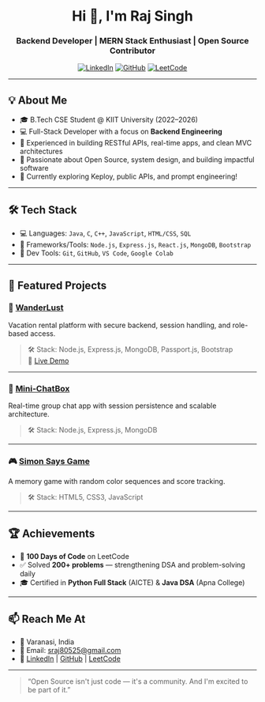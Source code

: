 <h1 align="center">Hi 👋, I'm Raj Singh</h1>
<h3 align="center">Backend Developer | MERN Stack Enthusiast | Open Source Contributor</h3>

<p align="center">
  <a href="https://www.linkedin.com/in/raj52"><img alt="LinkedIn" src="https://img.shields.io/badge/LinkedIn-blue?logo=linkedin&style=for-the-badge"></a>
  <a href="https://github.com/sraj5252"><img alt="GitHub" src="https://img.shields.io/badge/GitHub-black?logo=github&style=for-the-badge"></a>
  <a href="https://leetcode.com/u/sraj5252/"><img alt="LeetCode" src="https://img.shields.io/badge/LeetCode-orange?logo=leetcode&style=for-the-badge"></a>
</p>

---

## 💡 About Me

- 🎓 B.Tech CSE Student @ KIIT University (2022–2026)
- 💻 Full-Stack Developer with a focus on **Backend Engineering**
- 🔁 Experienced in building RESTful APIs, real-time apps, and clean MVC architectures
- 💬 Passionate about Open Source, system design, and building impactful software
- 🧠 Currently exploring Keploy, public APIs, and prompt engineering!

---

## 🛠️ Tech Stack

- 💻 Languages: `Java`, `C`, `C++`, `JavaScript`, `HTML/CSS`, `SQL`
- 🔧 Frameworks/Tools: `Node.js`, `Express.js`, `React.js`, `MongoDB`, `Bootstrap`
- 🔨 Dev Tools: `Git`, `GitHub`, `VS Code`, `Google Colab`

---

## 📌 Featured Projects

### 🚀 [WanderLust](https://github.com/sraj5252/WanderLust)  
Vacation rental platform with secure backend, session handling, and role-based access.

> 🛠 Stack: Node.js, Express.js, MongoDB, Passport.js, Bootstrap  
> 🔗 [Live Demo](https://wanderlust-project-15q3.onrender.com/listings)

---

### 💬 [Mini-ChatBox](https://github.com/sraj5252/Mini-ChatBox)  
Real-time group chat app with session persistence and scalable architecture.

> 🛠 Stack: Node.js, Express.js, MongoDB

---

### 🎮 [Simon Says Game](https://github.com/sraj5252/Simon-Says)  
A memory game with random color sequences and score tracking.

> 🛠 Stack: HTML5, CSS3, JavaScript

---

## 🏆 Achievements

- 🧠 **100 Days of Code** on LeetCode
- ✅ Solved **200+ problems** — strengthening DSA and problem-solving daily
- 🎓 Certified in **Python Full Stack** (AICTE) & **Java DSA** (Apna College)

---

## 📫 Reach Me At

- 📍 Varanasi, India  
- 📧 Email: [sraj80525@gmail.com](mailto:sraj80525@gmail.com)  
- 🔗 [LinkedIn](https://www.linkedin.com/in/raj52) | [GitHub](https://github.com/sraj5252) | [LeetCode](https://leetcode.com/u/sraj5252/)

---

> “Open Source isn't just code — it's a community. And I'm excited to be part of it.”

